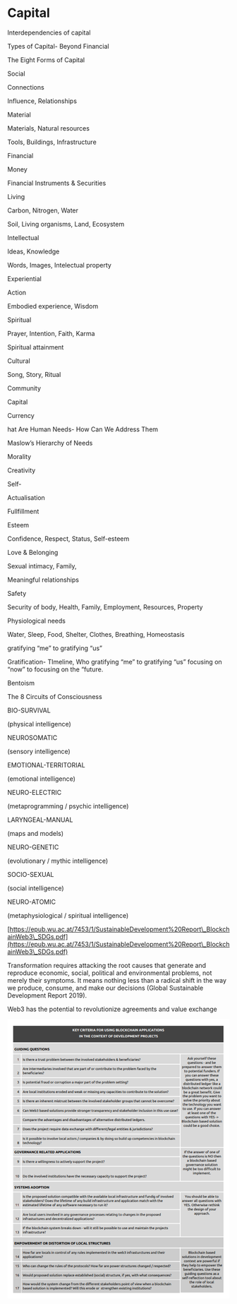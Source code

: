 # Capital

Interdependencies of capital&#x20;

Types of Capital- Beyond Financial&#x20;

The Eight Forms of Capital

Social

Connections

Influence, Relationships

Material

Materials, Natural resources

Tools, Buildings, Infrastructure

Financial

Money

Financial Instruments & Securities

Living

Carbon, Nitrogen, Water

Soil, Living organisms, Land, Ecosystem

Intellectual

Ideas, Knowledge

Words, Images, Intelectual property

Experiential

Action

Embodied experience, Wisdom

Spiritual

Prayer, Intention, Faith, Karma

Spiritual attainment

Cultural

Song, Story, Ritual

Community

Capital

Currency

hat Are Human Needs- How Can We Address Them

Maslow’s Hierarchy of Needs

Morality

Creativity

Self-

Actualisation

Fullfillment

Esteem

Confidence, Respect, Status, Self-esteem

Love & Belonging

Sexual intimacy, Family,&#x20;

Meaningful relationships

Safety

Security of body, Health, Family, Employment, Resources, Property

Physiological needs

Water, Sleep, Food, Shelter, Clothes, Breathing, Homeostasis

gratifying “me” to gratifying “us”

Gratification- TImeline, Who gratifying “me” to gratifying “us” focusing on “now” to focusing on the “future.

Bentoism&#x20;

The 8 Circuits of Consciousness

BIO-SURVIVAL

(physical intelligence)

NEUROSOMATIC

(sensory intelligence)

EMOTIONAL-TERRITORIAL

(emotional intelligence)

NEURO-ELECTRIC

(metaprogramming / psychic intelligence)

LARYNGEAL-MANUAL

(maps and models)

NEURO-GENETIC

(evolutionary / mythic intelligence)

SOCIO-SEXUAL

(social intelligence)

NEURO-ATOMIC

(metaphysiological / spiritual intelligence)

[https://epub.wu.ac.at/7453/1/SustainableDevelopment%20Report\_BlockchainWeb3\_SDGs.pdf](https://epub.wu.ac.at/7453/1/SustainableDevelopment%20Report\_BlockchainWeb3\_SDGs.pdf)

Transformation requires attacking the root causes that generate and reproduce economic, social, political and environmental problems, not merely their symptoms. It means nothing less than a radical shift in the way we produce, consume, and make our decisions (Global Sustainable Development Report 2019).

Web3 has the potential to revolutionize agreements and value exchange

![](<../../.gitbook/assets/image (10) (1) (1) (1).png>)

